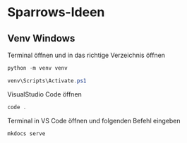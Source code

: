 # Sparrows-Ideen

## Venv Windows
Terminal öffnen und in das richtige Verzeichnis öffnen

```Powershell
python -m venv venv
```

```Powershell
venv\Scripts\Activate.ps1
```

VisualStudio Code öffnen
```Powershell
code .
```

Terminal in VS Code öffnen und folgenden Befehl eingeben
```Powershell
mkdocs serve
```
